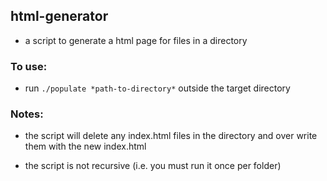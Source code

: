 ## html-generator

 - a script to generate a html page for files in a directory

### To use:

 - run ``./populate *path-to-directory*`` outside the target directory

### Notes:

 - the script will delete any index.html files in the directory and over write them with the new index.html

 - the script is not recursive (i.e. you must run it once per folder)
